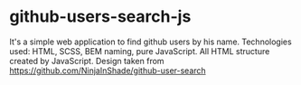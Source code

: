 # github-users-search-js
It's a simple web application to find github users by his name. Technologies used: HTML, SCSS, BEM naming, pure JavaScript.
All HTML structure created by JavaScript.
Design taken from https://github.com/NinjaInShade/github-user-search
